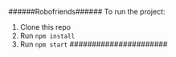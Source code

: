 ######Robofriends######
To run the project:

1. Clone this repo
2. Run `npm install`
3. Run `npm start`
######################
